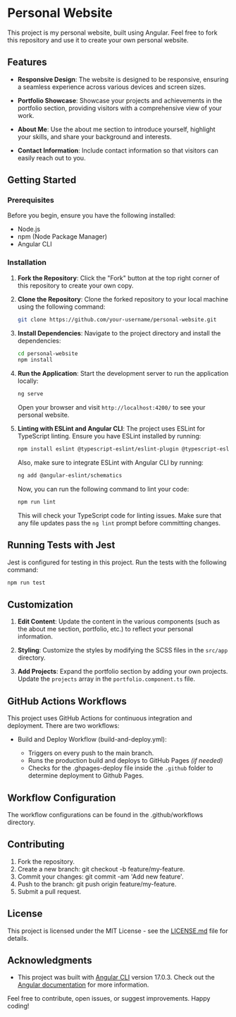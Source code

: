 # Personal Website

This project is my personal website, built using Angular. Feel free to fork this repository and use it to create your own personal website.

## Features

- **Responsive Design**: The website is designed to be responsive, ensuring a seamless experience across various devices and screen sizes.
  
- **Portfolio Showcase**: Showcase your projects and achievements in the portfolio section, providing visitors with a comprehensive view of your work.

- **About Me**: Use the about me section to introduce yourself, highlight your skills, and share your background and interests.

- **Contact Information**: Include contact information so that visitors can easily reach out to you.

## Getting Started

### Prerequisites

Before you begin, ensure you have the following installed:

- Node.js
- npm (Node Package Manager)
- Angular CLI

### Installation

1. **Fork the Repository**: Click the "Fork" button at the top right corner of this repository to create your own copy.

2. **Clone the Repository**: Clone the forked repository to your local machine using the following command:

    ```bash
    git clone https://github.com/your-username/personal-website.git
    ```

3. **Install Dependencies**: Navigate to the project directory and install the dependencies:

    ```bash
    cd personal-website
    npm install
    ```

4. **Run the Application**: Start the development server to run the application locally:

    ```bash
    ng serve
    ```

    Open your browser and visit `http://localhost:4200/` to see your personal website.

5. **Linting with ESLint and Angular CLI**:
   The project uses ESLint for TypeScript linting. Ensure you have ESLint installed by running:

    ```bash
    npm install eslint @typescript-eslint/eslint-plugin @typescript-eslint/parser eslint-plugin-angular --save-dev
    ```

   Also, make sure to integrate ESLint with Angular CLI by running:

    ```bash
    ng add @angular-eslint/schematics
    ```

   Now, you can run the following command to lint your code:

    ```bash
    npm run lint
    ```

   This will check your TypeScript code for linting issues. Make sure that any file updates pass the `ng lint` prompt before committing changes.

## Running Tests with Jest

Jest is configured for testing in this project. Run the tests with the following command:

```bash
npm run test
```

## Customization

1. **Edit Content**: Update the content in the various components (such as the about me section, portfolio, etc.) to reflect your personal information.

2. **Styling**: Customize the styles by modifying the SCSS files in the `src/app` directory.

3. **Add Projects**: Expand the portfolio section by adding your own projects. Update the `projects` array in the `portfolio.component.ts` file.

## GitHub Actions Workflows

This project uses GitHub Actions for continuous integration and deployment. There are two workflows:

- Build and Deploy Workflow (build-and-deploy.yml):

    - Triggers on every push to the main branch.
    - Runs the production build and deploys to GitHub Pages _(if needed)_
    - Checks for the .ghpages-deploy file inside the `.github` folder to determine deployment to Github Pages.

## Workflow Configuration

The workflow configurations can be found in the .github/workflows directory.

## Contributing

1. Fork the repository.
2. Create a new branch: git checkout -b feature/my-feature.
3. Commit your changes: git commit -am 'Add new feature'.
4. Push to the branch: git push origin feature/my-feature.
5. Submit a pull request.

## License

This project is licensed under the MIT License - see the [LICENSE.md](LICENSE.md) file for details.

## Acknowledgments

- This project was built with [Angular CLI](https://github.com/angular/angular-cli) version 17.0.3. Check out the [Angular documentation](https://angular.io/) for more information.

Feel free to contribute, open issues, or suggest improvements. Happy coding!

